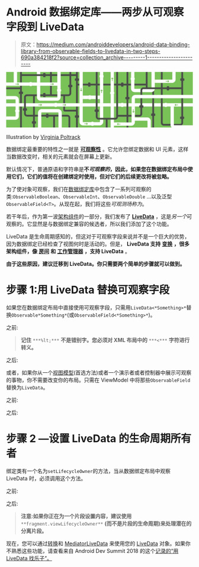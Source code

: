 # Android 数据绑定库——两步从可观察字段到 LiveData

> 原文：<https://medium.com/androiddevelopers/android-data-binding-library-from-observable-fields-to-livedata-in-two-steps-690a384218f2?source=collection_archive---------1----------------------->

![](img/e1b4e2069f5d4909e74f2789a36b54c3.png)

Illustration by [Virginia Poltrack](https://twitter.com/vpoltrack)

数据绑定最重要的特性之一就是 [**可观察性**](https://developer.android.com/topic/libraries/data-binding/observability) 。它允许您绑定数据和 UI 元素，这样当数据改变时，相关的元素就会在屏幕上更新。

默认情况下，普通原语和字符串是**不*可观察的*，因此，如果您在数据绑定布局中使用它们，它们的值将在创建绑定时使用，但对它们的后续更改将被忽略。**

为了使对象可观察，我们在[数据绑定库](https://developer.android.com/topic/libraries/data-binding/)中包含了一系列可观察的类:`ObservableBoolean`、`ObservableInt`、`ObservableDouble` …以及泛型`ObservableField<T>`。从现在起，我们将这些*可观测场称为*。

若干年后，作为第一波[架构组件](https://developer.android.com/topic/libraries/architecture)的一部分，我们发布了 [**LiveData**](https://developer.android.com/topic/libraries/architecture/livedata) ，这是*另一个*可观察的。它显然是与数据绑定兼容的候选者，所以我们添加了这个功能。

LiveData 是生命周期感知的，但这对于可观察字段来说并不是一个巨大的优势，因为数据绑定已经检查了视图何时是活动的。但是， **LiveData 支持** [**变换**](https://developer.android.com/reference/android/arch/lifecycle/Transformations) **，很多架构组件，像** [**房间**](https://developer.android.com/topic/libraries/architecture/room) **和** [**工作管理器**](https://developer.android.com/reference/androidx/work/WorkManager) **，支持 LiveData** 。

**由于这些原因，建议迁移到 LiveData。你只需要两个简单的步骤就可以做到。**

# 步骤 1:用 LiveData 替换可观察字段

如果您在数据绑定布局中直接使用可观察字段，只需用`LiveData<*Something>*`替换`Observable*Something*`(或`ObservableField<*Something>*`)。

之前:

> **记住** `***%lt;***` **不是错别字。您必须对 XML 布局中的** `***<***` **字符进行转义。**

之后:

或者，如果你从一个[视图模型](https://developer.android.com/topic/libraries/architecture/viewmodel)(首选方法)或者一个演示者或者控制器中展示可观察的事物，你不需要改变你的布局。只需在 ViewModel 中将那些`ObservableField`替换为`LiveData`。

之前:

之后:

# 步骤 2 —设置 LiveData 的生命周期所有者

绑定类有一个名为`setLifecycleOwner`的方法，当从数据绑定布局中观察 LiveData 时，必须调用这个方法。

之前:

之后:

> **注意:如果你正在为一个片段设置内容，建议使用** `**fragment.viewLifecycleOwner**` **(而不是片段的生命周期)来处理潜在的分离片段。**

现在，您可以通过[转换](https://developer.android.com/reference/android/arch/lifecycle/Transformations)和 [MediatorLiveData](https://developer.android.com/reference/android/arch/lifecycle/MediatorLiveData) 来使用您的 [LiveData](https://developer.android.com/topic/libraries/architecture/livedata) 对象。如果你不熟悉这些功能，请查看来自 Android Dev Summit 2018 的这个[记录的“用 LiveData 找乐子”。](https://www.youtube.com/watch?v=2rO4r-JOQtA)